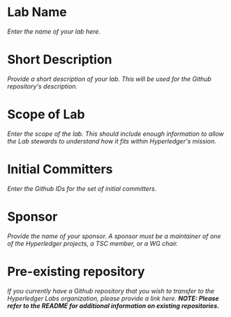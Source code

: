 # Lab Name
_Enter the name of your lab here._

# Short Description
_Provide a short description of your lab. This will be used for the Github repository's description._

# Scope of Lab
_Enter the scope of the lab. This should include enough information to allow the Lab stewards to understand how it fits within Hyperledger's mission._

# Initial Committers
_Enter the Github IDs for the set of initial committers._

# Sponsor
_Provide the name of your sponsor. A sponsor must be a maintainer of one of the Hyperledger projects, a TSC member, or a WG chair._

# Pre-existing repository
_If you currently have a Github repository that you wish to transfer to the Hyperledger Labs organization, please provide a link here. **NOTE: Please refer to the README for additional information on existing repositories.**_
